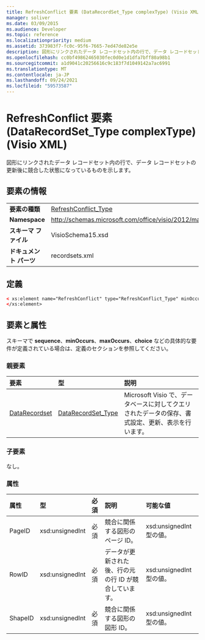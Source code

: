 ```yaml
---
title: RefreshConflict 要素 (DataRecordSet_Type complexType) (Visio XML)
manager: soliver
ms.date: 03/09/2015
ms.audience: Developer
ms.topic: reference
ms.localizationpriority: medium
ms.assetid: 373983f7-fc0c-95f6-7665-7ed47de82e5e
description: 図形にリンクされたデータ レコードセット内の行で、データ レコードセットの更新後に競合した状態になっているものを示します。
ms.openlocfilehash: cc0bf49862465030fec0d0e1d1dfa7bff80a98b1
ms.sourcegitcommit: a1d9041c20256616c9c183f7d1049142a7ac6991
ms.translationtype: MT
ms.contentlocale: ja-JP
ms.lasthandoff: 09/24/2021
ms.locfileid: "59573587"
---
```

# <a name="refreshconflict-element-datarecordset_type-complextype-visio-xml"></a>RefreshConflict 要素 (DataRecordSet_Type complexType) (Visio XML)

図形にリンクされたデータ レコードセット内の行で、データ レコードセットの更新後に競合した状態になっているものを示します。
  
## <a name="element-information"></a>要素の情報

|||
|:-----|:-----|
|**要素の種類** <br/> |[RefreshConflict_Type](refreshconflict_type-complextypevisio-xml.md) <br/> |
|**Namespace** <br/> |http://schemas.microsoft.com/office/visio/2012/main  <br/> |
|**スキーマ ファイル** <br/> |VisioSchema15.xsd  <br/> |
|**ドキュメント パーツ** <br/> |recordsets.xml  <br/> |
   
## <a name="definition"></a>定義

```XML
< xs:element name="RefreshConflict" type="RefreshConflict_Type" minOccurs="0" maxOccurs="unbounded" >
</xs:element>
```

## <a name="elements-and-attributes"></a>要素と属性

スキーマで **sequence**、**minOccurs**、**maxOccurs**、**choice** などの具体的な要件が定義されている場合は、定義のセクションを参照してください。 
  
### <a name="parent-elements"></a>親要素

|**要素**|**型**|**説明**|
|:-----|:-----|:-----|
|[DataRecordset](datarecordset-element-datarecordsets_type-complextypevisio-xml.md) <br/> |[DataRecordSet_Type](datarecordset_type-complextypevisio-xml.md) <br/> |Microsoft Visio で、データベースに対してクエリされたデータの保存、書式設定、更新、表示を行います。  <br/> |
   
### <a name="child-elements"></a>子要素

なし。
  
### <a name="attributes"></a>属性

|**属性**|**型**|**必須**|**説明**|**可能な値**|
|:-----|:-----|:-----|:-----|:-----|
|PageID  <br/> |xsd:unsignedInt  <br/> |必須  <br/> |競合に関係する図形のページ ID。  <br/> |xsd:unsignedInt 型の値。  <br/> |
|RowID  <br/> |xsd:unsignedInt  <br/> |必須  <br/> |データが更新された後、行の元の行 ID が競合しています。  <br/> |xsd:unsignedInt 型の値。  <br/> |
|ShapeID  <br/> |xsd:unsignedInt  <br/> |必須  <br/> |競合に関係する図形の図形 ID。  <br/> |xsd:unsignedInt 型の値。  <br/> |
   


